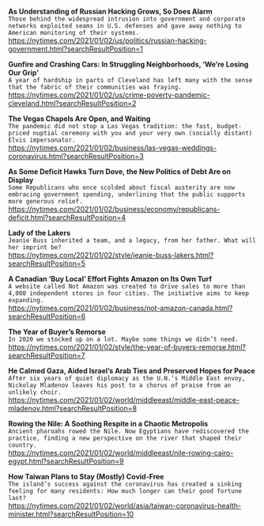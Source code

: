 **As Understanding of Russian Hacking Grows, So Does Alarm**\
`Those behind the widespread intrusion into government and corporate networks exploited seams in U.S. defenses and gave away nothing to American monitoring of their systems.`\
https://nytimes.com/2021/01/02/us/politics/russian-hacking-government.html?searchResultPosition=1

**Gunfire and Crashing Cars: In Struggling Neighborhoods, ‘We’re Losing Our Grip’**\
`A year of hardship in parts of Cleveland has left many with the sense that the fabric of their communities was fraying.`\
https://nytimes.com/2021/01/02/us/crime-poverty-pandemic-cleveland.html?searchResultPosition=2

**The Vegas Chapels Are Open, and Waiting**\
`The pandemic did not stop a Las Vegas tradition: the fast, budget-priced nuptial ceremony with you and your very own (socially distant) Elvis impersonator.`\
https://nytimes.com/2021/01/02/business/las-vegas-weddings-coronavirus.html?searchResultPosition=3

**As Some Deficit Hawks Turn Dove, the New Politics of Debt Are on Display**\
`Some Republicans who once scolded about fiscal austerity are now embracing government spending, underlining that the public supports more generous relief.`\
https://nytimes.com/2021/01/02/business/economy/republicans-deficit.html?searchResultPosition=4

**Lady of the Lakers**\
`Jeanie Buss inherited a team, and a legacy, from her father. What will her imprint be?`\
https://nytimes.com/2021/01/02/style/jeanie-buss-lakers.html?searchResultPosition=5

**A Canadian ‘Buy Local’ Effort Fights Amazon on Its Own Turf**\
`A website called Not Amazon was created to drive sales to more than 4,000 independent stores in four cities. The initiative aims to keep expanding.`\
https://nytimes.com/2021/01/02/business/not-amazon-canada.html?searchResultPosition=6

**The Year of Buyer’s Remorse**\
`In 2020 we stocked up on a lot. Maybe some things we didn’t need.`\
https://nytimes.com/2021/01/02/style/the-year-of-buyers-remorse.html?searchResultPosition=7

**He Calmed Gaza, Aided Israel’s Arab Ties and Preserved Hopes for Peace**\
`After six years of quiet diplomacy as the U.N.’s Middle East envoy, Nickolay Mladenov leaves his post to a chorus of praise from an unlikely choir.`\
https://nytimes.com/2021/01/02/world/middleeast/middle-east-peace-mladenov.html?searchResultPosition=8

**Rowing the Nile: A Soothing Respite in a Chaotic Metropolis**\
`Ancient pharoahs rowed the Nile. Now Egyptians have rediscovered the practice, finding a new perspective on the river that shaped their country.`\
https://nytimes.com/2021/01/02/world/middleeast/nile-rowing-cairo-egypt.html?searchResultPosition=9

**How Taiwan Plans to Stay (Mostly) Covid-Free**\
`The island’s success against the coronavirus has created a sinking feeling for many residents: How much longer can their good fortune last?`\
https://nytimes.com/2021/01/02/world/asia/taiwan-coronavirus-health-minister.html?searchResultPosition=10

